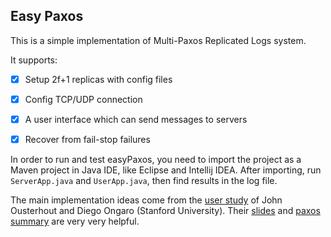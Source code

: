 ## Easy Paxos

This is a simple implementation of Multi-Paxos Replicated Logs system. 

It supports:

- [x] Setup 2f+1 replicas with config files
- [x] Config TCP/UDP connection
- [x] A user interface which can send messages to servers
- [x] Recover from fail-stop failures



In order to run and test easyPaxos, you need to import the project as a Maven project in Java IDE, like Eclipse and Intellij IDEA. After importing, run `ServerApp.java` and `UserApp.java`, then find results in the log file.



The main implementation ideas come from the [user study](https://ramcloud.stanford.edu/~ongaro/userstudy/) of John Ousterhout and Diego Ongaro (Stanford University). Their [slides](https://ramcloud.stanford.edu/~ongaro/userstudy/paxos.pdf) and [paxos summary](https://ramcloud.stanford.edu/~ongaro/userstudy/paxossummary.pdf) are very very helpful.



